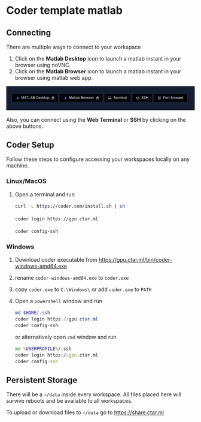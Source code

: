 # Coder template matlab

## Connecting

There are multiple ways to connect to your workspace

1. Click on the **Matlab Desktop** icon to launch a matlab instant in your browser using noVNC.
2. Click on the **Matlab Browser** icon to launch a matlab instant in your browser using matlab web app.

![matlab-connect-image](./matlab_connect.png)

Also, you can connect using the **Web Terminal** or **SSH** by clicking on the above buttons.

## Coder Setup

Follow these steps to configure accessing your workspaces locally on any machine.

### Linux/MacOS

1. Open a terminal and run

   ```bash
   curl -L https://coder.com/install.sh | sh
   
   coder login https://gpu.ctar.ml
   
   coder config-ssh
   ```

### Windows

1. Download coder executable from <https://gpu.ctar.ml/bin/coder-windows-amd64.exe>

2. rename `coder-windows-amd64.exe` to `coder.exe`

3. copy `coder.exe` to `C:\Windows\`
   or
   add `coder.exe` to `PATH`

4. Open a `powershell` window and run

   ```powershell
   md $HOME/.ssh
   coder login https://gpu.ctar.ml
   coder config-ssh
   ```

   or alternatively open `cmd` window and run

   ```cmd
   md %USERPROFILE%/.ssh
   coder login https://gpu.ctar.ml
   coder config-ssh
   ```

## Persistent Storage

There will be a `~/data` inside every workspace. All files placed here will survive reboots and be available to all workspaces.

To upload or download files to `~/data` go to https://share.ctar.ml
